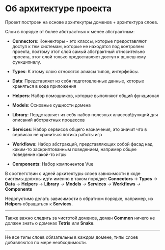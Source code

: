 # Об архитектуре проекта

Проект построен на основе архитекутры доменов + архитектура слоев.

Слои в порядке от более абстрактных к менее абстрактным:
- **Connectors**: Коннекторы - это классы, которые предоставляют доступ к тем системам,
которые не находятся под контролем проекта, поэтому этот слой самый абстрактный относительно проекта,
этот слой только предоставляет доступ к вшнешнему функционалу.

- **Types**: К этому слою относятся алиасы типов, интерфейсы.

- **Data**: Представляет из себя подготовленные данные, которые храняться в коде приложения

- **Helpers**: Набор помощников, которые выполняют общий функционал

- **Models**: Основные сущности домена

- **Library**: Пердставляет из себя набор полезных классов\функций для описаний абстрактных процессов

- **Services**: Набор сервисов общего назначения, это значит что в сервисах не храниться логика работы игр

- **Workflows**: Набор абстракций, представляющих собой фасад над каким-то заскриптованным поведением, например общее поведение какой-то игры

- **Components**: Набор компонентов Vue

В соответствии с идеей архитектуры слоев зависимости в коде системы должны идти именно в таком порядке:
**Connectors** ->  **Types** -> **Data** -> **Helpers** -> **Library** -> **Models** -> **Services** -> **Workflows** -> **Components**

Недопустимо делать зависимости в обратном порядке, например, из **Helpers** обращаться к **Services**.

---

Также важно следить за чистотой доменов, домен **Common** ничего не должен знать о доменах **Tetris** или **Snake**.

---

Не все типы слоев обязательны в каждом домене, типы слоев добавляются по мере необходимости.

